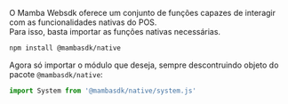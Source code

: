 <!--
  @title: API Nativa
-->

O Mamba Websdk oferece um conjunto de funções capazes de interagir com as funcionalidades nativas do POS.<br/>Para isso, basta importar as funções nativas necessárias.

 ```bash
npm install @mambasdk/native
```

Agora só importar o módulo que deseja, sempre descontruindo objeto do pacote `@mambasdk/native`:

```js
import System from '@mambasdk/native/system.js'
```
